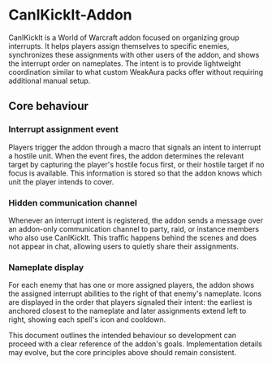 # CanIKickIt-Addon

CanIKickIt is a World of Warcraft addon focused on organizing group interrupts.
It helps players assign themselves to specific enemies, synchronizes these
assignments with other users of the addon, and shows the interrupt order on
nameplates. The intent is to provide lightweight coordination similar to what
custom WeakAura packs offer without requiring additional manual setup.

## Core behaviour

### Interrupt assignment event
Players trigger the addon through a macro that signals an intent to interrupt a
hostile unit. When the event fires, the addon determines the relevant target by
capturing the player's hostile focus first, or their hostile target if no focus
is available. This information is stored so that the addon knows which unit the
player intends to cover.

### Hidden communication channel
Whenever an interrupt intent is registered, the addon sends a message over an
addon-only communication channel to party, raid, or instance members who also
use CanIKickIt. This traffic happens behind the scenes and does not appear in
chat, allowing users to quietly share their assignments.

### Nameplate display
For each enemy that has one or more assigned players, the addon shows the
assigned interrupt abilities to the right of that enemy's nameplate. Icons are
displayed in the order that players signaled their intent: the earliest is
anchored closest to the nameplate and later assignments extend left to right,
showing each spell's icon and cooldown.

This document outlines the intended behaviour so development can proceed with a
clear reference of the addon's goals. Implementation details may evolve, but the
core principles above should remain consistent.
